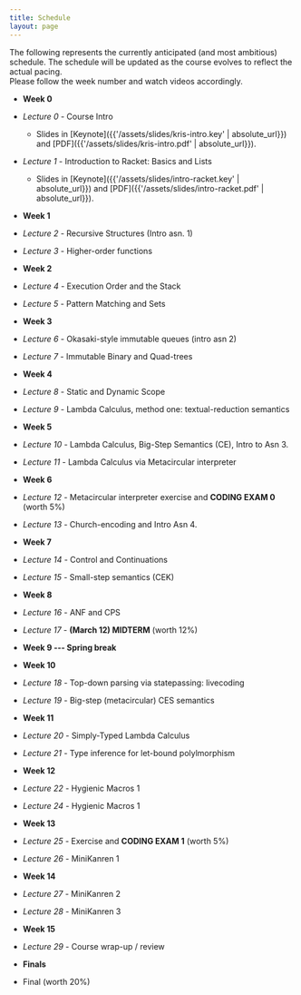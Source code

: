 ```yaml
---
title: Schedule
layout: page
---
```


The following represents the currently anticipated (and most
ambitious) schedule. The schedule will be updated as the course
evolves to reflect the actual pacing.  
Please follow the week number and watch videos accordingly.

- **Week 0**
- *Lecture 0* - Course Intro
  - Slides in [Keynote]({{'/assets/slides/kris-intro.key' | absolute_url}}) and [PDF]({{'/assets/slides/kris-intro.pdf' | absolute_url}}).
- *Lecture 1* - Introduction to Racket: Basics and Lists
  - Slides in [Keynote]({{'/assets/slides/intro-racket.key' | absolute_url}}) and [PDF]({{'/assets/slides/intro-racket.pdf' | absolute_url}}).

- **Week 1**
- *Lecture 2* - Recursive Structures (Intro asn. 1)
- *Lecture 3* - Higher-order functions

- **Week 2**
- *Lecture 4* - Execution Order and the Stack
- *Lecture 5* - Pattern Matching and Sets

- **Week 3**
- *Lecture 6* - Okasaki-style immutable queues (intro asn 2)
- *Lecture 7* - Immutable Binary and Quad-trees

- **Week 4**
- *Lecture 8* - Static and Dynamic Scope
- *Lecture 9* - Lambda Calculus, method one: textual-reduction semantics

- **Week 5**
- *Lecture 10* - Lambda Calculus, Big-Step Semantics (CE), Intro to Asn 3.
- *Lecture 11* - Lambda Calculus via Metacircular interpreter

- **Week 6**
- *Lecture 12* - Metacircular interpreter exercise and **CODING EXAM 0** (worth 5%)
- *Lecture 13* - Church-encoding and Intro Asn 4.

- **Week 7**
- *Lecture 14* - Control and Continuations
- *Lecture 15* - Small-step semantics (CEK)

- **Week 8**
- *Lecture 16* - ANF and CPS
- *Lecture 17* - **(March 12) MIDTERM** (worth 12%)

- **Week 9 --- Spring break**

- **Week 10**
- *Lecture 18* - Top-down parsing via statepassing: livecoding
- *Lecture 19* - Big-step (metacircular) CES semantics

- **Week 11**
- *Lecture 20* - Simply-Typed Lambda Calculus
- *Lecture 21* - Type inference for let-bound polylmorphism

- **Week 12**
- *Lecture 22* - Hygienic Macros 1
- *Lecture 24* - Hygienic Macros 1

- **Week 13**
- *Lecture 25* - Exercise and **CODING EXAM 1** (worth 5%)
- *Lecture 26* - MiniKanren 1

- **Week 14**
- *Lecture 27* - MiniKanren 2
- *Lecture 28* - MiniKanren 3

- **Week 15**
- *Lecture 29* - Course wrap-up / review

- **Finals**
- Final (worth 20%)

